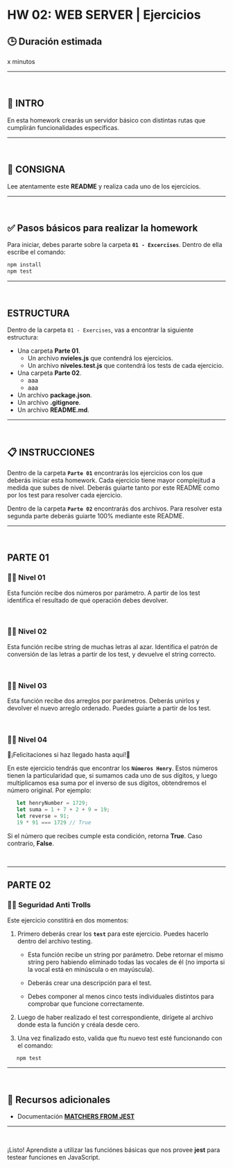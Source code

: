 # HW 02: WEB SERVER | Ejercicios

## **🕒 Duración estimada**

x minutos

---

<br />

## **📌 INTRO**

En esta homework crearás un servidor básico con distintas rutas que cumplirán funcionalidades específicas.

---

<br />

## **📖 CONSIGNA**

Lee atentamente este **README** y realiza cada uno de los ejercicios.

---

<br />

## **✅ Pasos básicos para realizar la homework**

Para iniciar, debes pararte sobre la carpeta **`01 - Excercises`**. Dentro de ella escribe el comando:

```bash
npm install
npm test
```

---

<br />

## **ESTRUCTURA**

Dentro de la carpeta `01 - Exercises`, vas a encontrar la siguiente estructura:

-  Una carpeta **Parte 01**.
   -  Un archivo **nvieles.js** que contendrá los ejercicios.
   -  Un archivo **niveles.test.js** que contendrá los tests de cada ejercicio.
-  Una carpeta **Parte 02**.
   -  aaa
   -  aaa
-  Un archivo **package.json**.
-  Un archivo **.gitignore**.
-  Un archivo **README.md**.

---

<br />

## **📋 INSTRUCCIONES**

Dentro de la carpeta **`Parte 01`** encontrarás los ejercicios con los que deberás iniciar esta homework. Cada ejercicio tiene mayor complejitud a medida que subes de nivel. Deberás guiarte tanto por este README como por los test para resolver cada ejercicio.

Dentro de la carpeta **`Parte 02`** encontrarás dos archivos. Para resolver esta segunda parte deberás guiarte 100% mediante este README.

---

</br >

## **PARTE 01**

### **👩‍💻 Nivel 01**

Esta función recibe dos números por parámetro. A partir de los test identifica el resultado de qué operación debes devolver.

<br />

### **👩‍💻 Nivel 02**

Esta función recibe string de muchas letras al azar. Identifica el patrón de conversión de las letras a partir de los test, y devuelve el string correcto.

<br />

### **👩‍💻 Nivel 03**

Esta función recibe dos arreglos por parámetros. Deberás unirlos y devolver el nuevo arreglo ordenado. Puedes guiarte a partir de los test.

<br />

### **👩‍💻 Nivel 04**

🥳¡Felicitaciones si haz llegado hasta aquí!🥳

En este ejercicio tendrás que encontrar los **`Números Henry`**. Estos números tienen la particularidad que, si sumamos cada uno de sus dígitos, y luego multiplicamos esa suma por el inverso de sus dígitos, obtendremos el número original. Por ejemplo:

```javascript
   let henryNumber = 1729;
   let suma = 1 + 7 + 2 + 9 = 19;
   let reverse = 91;
   19 * 91 === 1729 // True
```

Si el número que recibes cumple esta condición, retorna **True**. Caso contrario, **False**.

<br />

---

## **PARTE 02**

### **👩‍💻 Seguridad Anti Trolls**

Este ejercicio constitirá en dos momentos:

1. Primero deberás crear los **`test`** para este ejercicio. Puedes hacerlo dentro del archivo testing.

   -  Esta función recibe un string por parámetro. Debe retornar el mismo string pero habiendo eliminado todas las vocales de él (no importa si la vocal está en minúscula o en mayúscula).

   -  Deberás crear una descripción para el test.

   -  Debes componer al menos cinco tests individuales distintos para comprobar que funcione correctamente.

2. Luego de haber realizado el test correspondiente, dirígete al archivo donde esta la función y créala desde cero.

3. Una vez finalizado esto, valida que ftu nuevo test esté funcionando con el comando:

```bash
   npm test
```

---

<br />

## **🔎 Recursos adicionales**

-  Documentación [**MATCHERS FROM JEST**](https://jestjs.io/docs/using-matchers)

---

<br />

¡Listo! Aprendiste a utilizar las funciónes básicas que nos provee **jest** para testear funciones en JavaScript.
